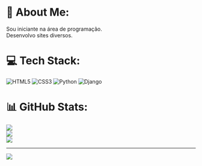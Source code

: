 # 💫 About Me:
Sou iniciante na área de programação.<br>Desenvolvo sites diversos.<br>


# 💻 Tech Stack:
![HTML5](https://img.shields.io/badge/html5-%23E34F26.svg?style=for-the-badge&logo=html5&logoColor=white) ![CSS3](https://img.shields.io/badge/css3-%231572B6.svg?style=for-the-badge&logo=css3&logoColor=white) ![Python](https://img.shields.io/badge/python-3670A0?style=for-the-badge&logo=python&logoColor=ffdd54) ![Django](https://img.shields.io/badge/django-%23092E20.svg?style=for-the-badge&logo=django&logoColor=white)
# 📊 GitHub Stats:
![](https://github-readme-stats.vercel.app/api?username=Francisco-Carlos&theme=dracula&hide_border=false&include_all_commits=false&count_private=false)<br/>
![](https://github-readme-streak-stats.herokuapp.com/?user=Francisco-Carlos&theme=dracula&hide_border=false)<br/>
![](https://github-readme-stats.vercel.app/api/top-langs/?username=Francisco-Carlos&theme=dracula&hide_border=false&include_all_commits=false&count_private=false&layout=compact)

---
[![](https://visitcount.itsvg.in/api?id=Francisco-Carlos&icon=0&color=0)](https://visitcount.itsvg.in)

<!-- Proudly created with GPRM ( https://gprm.itsvg.in ) -->
